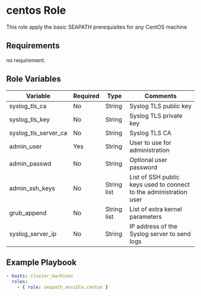 # centos Role

This role apply the basic SEAPATH prerequisites for any CentOS machine

## Requirements

no requirement.

## Role Variables

| Variable             | Required | Type        | Comments                                                           |
|----------------------|----------|-------------|--------------------------------------------------------------------|
| syslog_tls_ca        |  No      | String      | Syslog TLS public key                                              |
| syslog_tls_key       |  No      | String      | Syslog TLS private key                                             |
| syslog_tls_server_ca |  No      | String      | Syslog TLS CA                                                      |
| admin_user           |  Yes     | String      | User to use for administration                                     |
| admin_passwd         |  No      | String      | Optional user password                                             |
| admin_ssh_keys       |  No      | String list | List of SSH public keys used to connect to the administration user |
| grub_append          |  No      | String list | List of extra kernel parameters                                    |
| syslog_server_ip     |  No      | String      | IP address of the Syslog server to send logs                       |

## Example Playbook

```yaml
- hosts: cluster_machines
  roles:
    - { role: seapath_ansible.centos }
```
